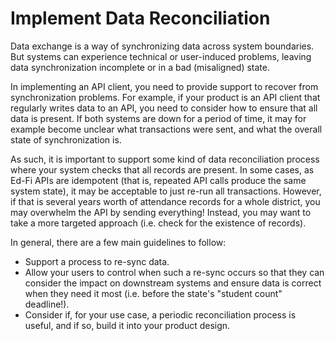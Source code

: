 # Implement Data Reconciliation

Data exchange is a way of synchronizing data across system boundaries. But systems can experience technical or user-induced problems, leaving data synchronization incomplete or in a bad (misaligned) state.

In implementing an API client, you need to provide support to recover from synchronization problems. For example, if your product is an API client that regularly writes data to an API, you need to consider how to ensure that all data is present. If both systems are down for a period of time, it may for example become unclear what transactions were sent, and what the overall state of synchronization is.

As such, it is important to support some kind of data reconciliation process where your system checks that all records are present. In some cases, as Ed-Fi APIs are idempotent (that is, repeated API calls produce the same system state), it may be acceptable to just re-run all transactions. However, if that is several years worth of attendance records for a whole district, you may overwhelm the API by sending everything! Instead, you may want to take a more targeted approach (i.e. check for the existence of records).

In general, there are a few main guidelines to follow:

* Support a process to re-sync data.
* Allow your users to control when such a re-sync occurs so that they can consider the impact on downstream systems and ensure data is correct when they need it most (i.e. before the state's "student count" deadline!).
* Consider if, for your use case, a periodic reconciliation process is useful, and if so, build it into your product design.

